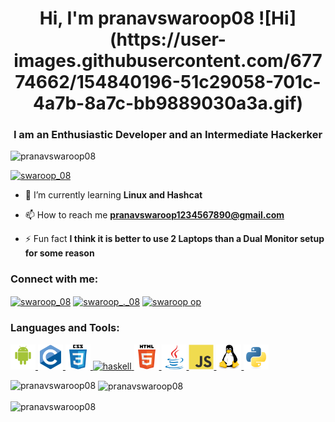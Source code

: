 <h1 align="center">Hi, I'm pranavswaroop08
  ![Hi](https://user-images.githubusercontent.com/67774662/154840196-51c29058-701c-4a7b-8a7c-bb9889030a3a.gif)
</h1>
<h3 align="center">I am an Enthusiastic Developer and an Intermediate Hackerker</h3>

<p align="left"> <img src="https://komarev.com/ghpvc/?username=pranavswaroop08&label=Profile%20views&color=0e75b6&style=flat" alt="pranavswaroop08" /> </p>

<p align="left"> <a href="https://twitter.com/swaroop_08" target="blank"><img src="https://img.shields.io/twitter/follow/swaroop_08?logo=twitter&style=for-the-badge" alt="swaroop_08" /></a> </p>

- 🌱 I’m currently learning **Linux and Hashcat**

- 📫 How to reach me **pranavswaroop1234567890@gmail.com**

- ⚡ Fun fact **I think it is better to use 2 Laptops than a Dual Monitor setup for some reason**

<h3 align="left">Connect with me:</h3>
<p align="left">
<a href="https://twitter.com/swaroop_08" target="blank"><img align="center" src="https://raw.githubusercontent.com/rahuldkjain/github-profile-readme-generator/master/src/images/icons/Social/twitter.svg" alt="swaroop_08" height="30" width="40" /></a>
<a href="https://instagram.com/swaroop_._08" target="blank"><img align="center" src="https://raw.githubusercontent.com/rahuldkjain/github-profile-readme-generator/master/src/images/icons/Social/instagram.svg" alt="swaroop_._08" height="30" width="40" /></a>
<a href="https://www.youtube.com/c/swaroop op" target="blank"><img align="center" src="https://raw.githubusercontent.com/rahuldkjain/github-profile-readme-generator/master/src/images/icons/Social/youtube.svg" alt="swaroop op" height="30" width="40" /></a>
</p>

<h3 align="left">Languages and Tools:</h3>
<p align="left"> <a href="https://developer.android.com" target="_blank" rel="noreferrer"> <img src="https://raw.githubusercontent.com/devicons/devicon/master/icons/android/android-original-wordmark.svg" alt="android" width="40" height="40"/> </a> <a href="https://www.cprogramming.com/" target="_blank" rel="noreferrer"> <img src="https://raw.githubusercontent.com/devicons/devicon/master/icons/c/c-original.svg" alt="c" width="40" height="40"/> </a> <a href="https://www.w3schools.com/css/" target="_blank" rel="noreferrer"> <img src="https://raw.githubusercontent.com/devicons/devicon/master/icons/css3/css3-original-wordmark.svg" alt="css3" width="40" height="40"/> </a> <a href="https://www.haskell.org/" target="_blank" rel="noreferrer"> <img src="https://upload.wikimedia.org/wikipedia/commons/1/1c/Haskell-Logo.svg" alt="haskell" width="40" height="40"/> </a> <a href="https://www.w3.org/html/" target="_blank" rel="noreferrer"> <img src="https://raw.githubusercontent.com/devicons/devicon/master/icons/html5/html5-original-wordmark.svg" alt="html5" width="40" height="40"/> </a> <a href="https://www.java.com" target="_blank" rel="noreferrer"> <img src="https://raw.githubusercontent.com/devicons/devicon/master/icons/java/java-original.svg" alt="java" width="40" height="40"/> </a> <a href="https://developer.mozilla.org/en-US/docs/Web/JavaScript" target="_blank" rel="noreferrer"> <img src="https://raw.githubusercontent.com/devicons/devicon/master/icons/javascript/javascript-original.svg" alt="javascript" width="40" height="40"/> </a> <a href="https://www.linux.org/" target="_blank" rel="noreferrer"> <img src="https://raw.githubusercontent.com/devicons/devicon/master/icons/linux/linux-original.svg" alt="linux" width="40" height="40"/> </a> <a href="https://www.python.org" target="_blank" rel="noreferrer"> <img src="https://raw.githubusercontent.com/devicons/devicon/master/icons/python/python-original.svg" alt="python" width="40" height="40"/> </a> </p>

<p><img align="left" src="https://github-readme-stats.vercel.app/api/top-langs?username=pranavswaroop08&show_icons=true&locale=en&layout=compact" alt="pranavswaroop08" /></p>

<p>&nbsp;<img align="center" src="https://github-readme-stats.vercel.app/api?username=pranavswaroop08&show_icons=true&locale=en" alt="pranavswaroop08" /></p>

<p><img align="center" src="https://github-readme-streak-stats.herokuapp.com/?user=pranavswaroop08&" alt="pranavswaroop08" /></p>

